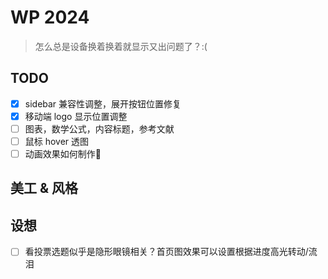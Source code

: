 # WP 2024

> 怎么总是设备换着换着就显示又出问题了？:(

## TODO

- [x] sidebar 兼容性调整，展开按钮位置修复
- [x] 移动端 logo 显示位置调整
- [ ] 图表，数学公式，内容标题，参考文献
- [ ] 鼠标 hover 透图
- [ ] 动画效果如何制作🤔

## 美工 & 风格

## 设想

- [ ] 看投票选题似乎是隐形眼镜相关？首页图效果可以设置根据进度高光转动/流泪
